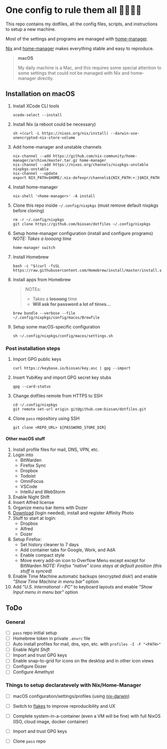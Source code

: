 
# One config to rule them all 💍👨‍💻🔥

This repo contains my dotfiles, all the config files, scripts, and instructions to setup a new machine.

Most of the settings and programs are managed with [home-manager](https://github.com/nix-community/home-manager).

[Nix](https://nixos.org/) and [home-manager](https://github.com/nix-community/home-manager) makes everything stable and easy to reproduce.

> **macOS**
>
> My daily machine is a Mac, and this requires some special attention to some settings that could not be managed with Nix and home-manager directly.


## Installation on macOS

1. Install XCode CLI tools
    ```
    xcode-select --install
    ```

1. Install Nix (a reboot could be necessary)
    ```
    sh <(curl -L https://nixos.org/nix/install) --darwin-use-unencrypted-nix-store-volume
    ```
1. Add home-manager and unstable channels
    ```
    nix-channel --add https://github.com/nix-community/home-manager/archive/master.tar.gz home-manager
    nix-channel --add https://nixos.org/channels/nixpkgs-unstable nixpkgs-unstable
    nix-channel --update
    export NIX_PATH=$HOME/.nix-defexpr/channels${NIX_PATH:+:}$NIX_PATH
    ```
1. Install home-manager
    ```
    nix-shell '<home-manager>' -A install
    ```
1. Clone this repo inside `~/.config/nixpkgs` (must remove default nixpkgs before cloning)
    ```
    rm -r ~/.config/nixpkgs
    git clone https://github.com/biosan/dotfiles ~/.config/nixpkgs
    ```
1. Setup home-manager configuration (install and configure programs)
    *NOTE: Takes a loooong time*
    ```
    home-manager switch
    ```

1. Install Homebrew
    ```
    bash -c "$(curl -fsSL https://raw.githubusercontent.com/Homebrew/install/master/install.sh)"
    ```
1. Install apps from Homebrew
    > NOTEs:
    >   - Takes a **loooong** time
    >   - **Will ask for password a lot of times...**
    ```
    brew bundle --verbose --file ~/.config/nixpkgs/config/macos/Brewfile
    ```
1. Setup some macOS-specific configuration
    ```
    sh ~/.config/nixpkgs/config/macos/settings.sh
    ```


### Post installation steps

1. Import GPG public keys
    ```
    curl https://keybase.io/biosan/key.asc | gpg --import
    ```
1. Insert YubiKey and import GPG secret key stubs
    ```
    gpg --card-status
    ```
1. Change dotfiles remote from HTTPS to SSH
    ```
    cd ~/.config/nixpkgs
    git remote set-url origin git@github.com:biosan/dotfiles.git
    ```
1. Clone `pass` repository using SSH
    ```
    git clone <REPO_URL> ${PASSWORD_STORE_DIR}
    ```


#### Other macOS stuff

1. Install profile files for mail, DNS, VPN, etc.
1. Login into
    - BitWarden
    - Firefox Sync
    - Dropbox
    - Todoist
    - OmniFocus
    - VSCode
    - IntelliJ and WebStorm
1. Enable Night Shift
1. Insert Alfred license
1. Organize menu bar items with Dozer
1. [Download](https://store.serif.com/en-gb/account/downloads/) (login needed), install and register Affinity Photo
1. Stuff to start at login:
    - Dropbox
    - Alfred
    - Dozer
1. Setup Firefox:
    - Set history cleaner to 7 days
    - Add container tabs for Google, Work, and AdA
    - Enable compact style
    - Move every add-on icon to Overflow Menu except except for BitWarden
        *NOTE: Firefox "native" icons stays at default position (this stuff is synced)*
1. Enable Time Machine automatic backups (encrypted disk!) and enable *"Show Time Machine in menu bar"* option
1. Add *"U.S. International - PC"* to keyboard layouts and enable *"Show Input menu in menu bar"* option



## ToDo

### General

- [ ] `pass` repo initial setup
- [ ] Homebrew token in private `.envrc` file
- [ ] Auto install profiles for mail, dns, vpn, etc. with `profiles -I -F "<PATH>"`
- [ ] Enable *Night Shift*
- [ ] Import and trust GPG keys
- [ ] Enable snap-to-grid for icons on the desktop and in other icon views
- [ ] Configure Dozer
- [ ] Configure Amethyst

### Things to setup declaratevely with Nix/Home-Manager

- [ ] macOS configuration/settings/profiles (using [nix-darwin](https://github.com/LnL7/nix-darwin))
- [ ] Switch to [flakes](https://nixos.wiki/wiki/Flakes) to improve reproducibility and UX
- [ ] Complete system-in-a-container (even a VM will be fine) with full NixOS (ISO, cloud image, docker container)
- [ ] Import and trust GPG keys
- [ ] Clone `pass` repo

